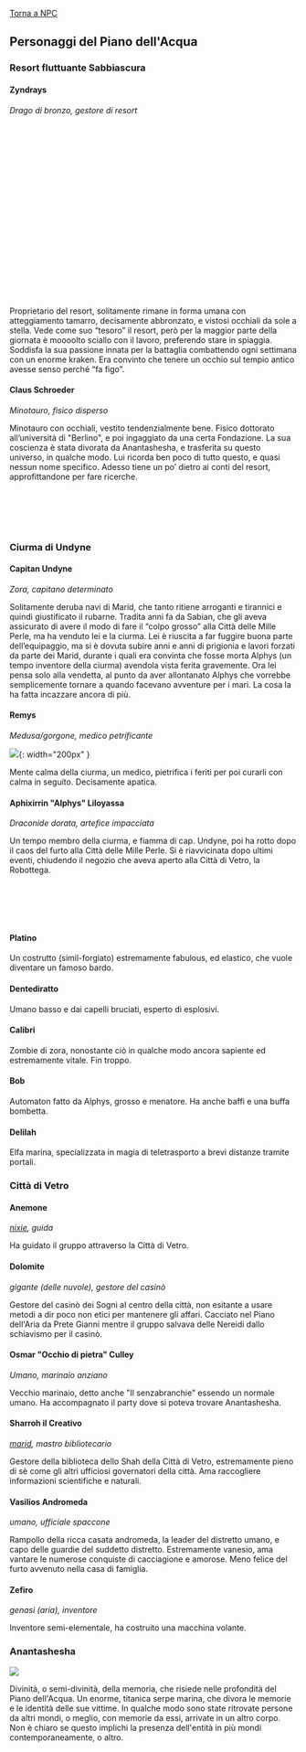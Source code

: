 [Torna a NPC](../npc.md)

## Personaggi del Piano dell'Acqua

### Resort fluttuante Sabbiascura

#### Zyndrays

*Drago di bronzo, gestore di resort*

<div style="width: 45%; background-image: url('https://i.imgur.com/9zhYuyw.jpg'); background-position: top 0% left 50%; background-size: 150%; float: left;" class="portrait"> <a href="https://i.imgur.com/9zhYuyw.jpg" class="fill-div"></a></div> <div style="width: 45%; background-image: url('https://www.dndbeyond.com/avatars/thumbnails/30782/503/1000/1000/638061964458445076.png'); background-position: top 0% right 0%; background-size: 150%; float: left;" class="portrait"> <a href="https://www.dndbeyond.com/avatars/thumbnails/30782/503/1000/1000/638061964458445076.png" class="fill-div"></a></div>

<br><br>
<br><br>
<br><br>
<br><br>
<br><br>
<br><br>
<br><br>
<br><br>
<br><br>

Proprietario del resort, solitamente rimane in forma umana con atteggiamento tamarro, decisamente abbronzato, e vistosi occhiali da sole a stella. Vede come suo “tesoro” il resort, però per la maggior parte della giornata è moooolto sciallo con il lavoro, preferendo stare in spiaggia. Soddisfa la sua passione innata per la battaglia combattendo ogni settimana con un enorme kraken.
Era convinto che tenere un occhio sul tempio antico avesse senso perché “fa figo”.

#### Claus Schroeder

<div style="width: 33%; background-image: url('https://i.imgur.com/n0GwCHN.jpg'); background-position: top 0% left 50%; background-size: 120%; float: left;" class="portrait"> <a href="https://i.imgur.com/n0GwCHN.jpg" class="fill-div"></a></div>

*Minotauro, fisico disperso*

Minotauro con occhiali, vestito tendenzialmente bene. Fisico dottorato all’università di "Berlino", e poi ingaggiato da una certa Fondazione. La sua coscienza è stata divorata da Anantashesha, e trasferita su questo universo, in qualche modo. Lui ricorda ben poco di tutto questo, e quasi nessun nome specifico. Adesso tiene un po’ dietro ai conti del resort, approfittandone per fare ricerche.

<br>
<br>
<br>
<br>

### Ciurma di Undyne

#### Capitan Undyne

<div style="width: 25%; background-image: url('https://i.imgur.com/zvVCfSP.jpg'); background-position: top 0% left 0%; background-size: 100%; float: left;" class="portrait"> <a href="https://i.imgur.com/zvVCfSP.jpg" class="fill-div"></a></div>

*Zora, capitano determinato*

Solitamente deruba navi di Marid, che tanto ritiene arroganti e tirannici e quindi giustificato il rubarne.
Tradita anni fa da Sabian, che gli aveva assicurato di avere il modo di fare il “colpo grosso” alla Città delle Mille Perle, ma ha venduto lei e la ciurma. Lei è riuscita a far fuggire buona parte dell’equipaggio, ma si è dovuta subire anni e anni di prigionia e lavori forzati da parte dei Marid, durante i quali era convinta che fosse morta Alphys (un tempo inventore della ciurma) avendola vista ferita gravemente. Ora lei pensa solo alla vendetta, al punto da aver allontanato Alphys che vorrebbe semplicemente tornare a quando facevano avventure per i mari. La cosa la ha fatta incazzare ancora di più.

#### Remys

*Medusa/gorgone, medico petrificante*

![](https://i.imgur.com/w4vanwB.png){: width="200px" }

Mente calma della ciurma, un medico, pietrifica i feriti per poi curarli con calma in seguito. Decisamente apatica.

#### Aphixirrin "Alphys" Liloyassa

<div style="width: 25%; background-image: url('https://i.imgur.com/uCJjnWl.jpg'); background-position: top 5% left 12%; background-size: 200%; float: left;" class="portrait"> <a href="https://i.imgur.com/uCJjnWl.jpg" class="fill-div"></a></div>

*Draconide dorata, artefice impacciata*

Un tempo membro della ciurma, e fiamma di cap. Undyne, poi ha rotto dopo il caos del furto alla Città delle Mille Perle. Si è riavvicinata dopo ultimi eventi, chiudendo il negozio che aveva aperto alla Città di Vetro, la Robottega.

<br>
<br>
<br>
<br>

<div style="width: 17.5%; background-image: url('https://i.imgur.com/eZu1iZw.jpg'); background-position: top 7% right 35%; background-size: 300%; float: left;" class="portrait"> <a href="https://i.imgur.com/eZu1iZw.jpg" class="fill-div"></a></div> <div style="width: 17.5%; background-image: url('https://i.imgur.com/rWyj4UM.jpg'); background-position: top 7% right 35%; background-size: 300%; float: left;" class="portrait"> <a href="https://i.imgur.com/rWyj4UM.jpg" class="fill-div"></a></div> <div style="width: 17.5%; background-image: url('https://images-wixmp-ed30a86b8c4ca887773594c2.wixmp.com/f/1d9fd141-ac4e-4245-9fc8-df15d1a817d9/dctiqwl-db2cb5e4-36ee-4a16-a727-cb87cec92368.png?token=eyJ0eXAiOiJKV1QiLCJhbGciOiJIUzI1NiJ9.eyJzdWIiOiJ1cm46YXBwOjdlMGQxODg5ODIyNjQzNzNhNWYwZDQxNWVhMGQyNmUwIiwiaXNzIjoidXJuOmFwcDo3ZTBkMTg4OTgyMjY0MzczYTVmMGQ0MTVlYTBkMjZlMCIsIm9iaiI6W1t7InBhdGgiOiJcL2ZcLzFkOWZkMTQxLWFjNGUtNDI0NS05ZmM4LWRmMTVkMWE4MTdkOVwvZGN0aXF3bC1kYjJjYjVlNC0zNmVlLTRhMTYtYTcyNy1jYjg3Y2VjOTIzNjgucG5nIn1dXSwiYXVkIjpbInVybjpzZXJ2aWNlOmZpbGUuZG93bmxvYWQiXX0.yqGxenIDa07RxbAIUzxMnZw-Ll7YeungsYdz2QoSdEs'); background-position: top 7% right 35%; background-size: 120%; float: left;" class="portrait"> <a href="https://images-wixmp-ed30a86b8c4ca887773594c2.wixmp.com/f/1d9fd141-ac4e-4245-9fc8-df15d1a817d9/dctiqwl-db2cb5e4-36ee-4a16-a727-cb87cec92368.png?token=eyJ0eXAiOiJKV1QiLCJhbGciOiJIUzI1NiJ9.eyJzdWIiOiJ1cm46YXBwOjdlMGQxODg5ODIyNjQzNzNhNWYwZDQxNWVhMGQyNmUwIiwiaXNzIjoidXJuOmFwcDo3ZTBkMTg4OTgyMjY0MzczYTVmMGQ0MTVlYTBkMjZlMCIsIm9iaiI6W1t7InBhdGgiOiJcL2ZcLzFkOWZkMTQxLWFjNGUtNDI0NS05ZmM4LWRmMTVkMWE4MTdkOVwvZGN0aXF3bC1kYjJjYjVlNC0zNmVlLTRhMTYtYTcyNy1jYjg3Y2VjOTIzNjgucG5nIn1dXSwiYXVkIjpbInVybjpzZXJ2aWNlOmZpbGUuZG93bmxvYWQiXX0.yqGxenIDa07RxbAIUzxMnZw-Ll7YeungsYdz2QoSdEs" class="fill-div"></a></div> <div style="width: 17.5%; background-image: url('https://i.imgur.com/jv2Jn9T.jpg'); background-position: top 0% right 0%; background-size: 100%; float: left;" class="portrait"> <a href="https://i.imgur.com/jv2Jn9T.jpg" class="fill-div"></a></div> <div style="width: 17.5%; background-image: url('https://i.imgur.com/PrSVnzH.jpg'); background-position: top 10% right 52%; background-size: 400%; float: left;" class="portrait"> <a href="https://i.imgur.com/PrSVnzH.jpg" class="fill-div"></a></div>

#### Platino

Un costrutto (simil-forgiato) estremamente fabulous, ed elastico, che vuole diventare un famoso bardo.

#### Dentediratto

Umano basso e dai capelli bruciati, esperto di esplosivi.

#### Calibri

Zombie di zora, nonostante ciò in qualche modo ancora sapiente ed estremamente vitale. Fin troppo.

#### Bob

Automaton fatto da Alphys, grosso e menatore. Ha anche baffi e una buffa bombetta.

#### Delilah

Elfa marina, specializzata in magia di teletrasporto a brevi distanze tramite portali.

### Città di Vetro


#### Anemone

*[nixie](https://forgottenrealms.fandom.com/wiki/Nixie), guida*

Ha guidato il gruppo attraverso la Città di Vetro.

#### Dolomite

*gigante (delle nuvole), gestore del casinò*

Gestore del casinò dei Sogni al centro della città, non esitante a usare metodi a dir poco non etici per mantenere gli affari. Cacciato nel Piano dell'Aria da Prete Gianni mentre il gruppo salvava delle Nereidi dallo schiavismo per il casinò.

#### Osmar "Occhio di pietra" Culley

*Umano, marinaio anziano*

Vecchio marinaio, detto anche "Il senzabranchie" essendo un normale umano. Ha accompagnato il party dove si poteva trovare Anantashesha.

#### Sharroh il Creativo

*[marid](https://forgottenrealms.fandom.com/wiki/Marid), mastro bibliotecario*

Gestore della biblioteca dello Shah della Città di Vetro, estremamente pieno di sè come gli altri ufficiosi governatori della città. Ama raccogliere informazioni scientifiche e naturali.

#### Vasilios Andromeda

*umano, ufficiale spaccone*

Rampollo della ricca casata andromeda, la leader del distretto umano, e capo delle guardie del suddetto distretto. Estremamente vanesio, ama vantare le numerose conquiste di cacciagione e amorose. Meno felice del furto avvenuto nella casa di famiglia.

#### Zefiro

*genasi (aria), inventore*

Inventore semi-elementale, ha costruito una macchina volante.


### Anantashesha

![](https://scp-wiki.wdfiles.com/local--files/scp-3000/gaslight.png)

Divinità, o semi-divinità, della memoria, che risiede nelle profondità del Piano dell'Acqua. Un enorme, titanica serpe marina, che divora le memorie e le identità delle sue vittime. In qualche modo sono state ritrovate persone da altri mondi, o meglio, con memorie da essi, arrivate in un altro corpo. Non è chiaro se questo implichi la presenza dell'entità in più mondi contemporaneamente, o altro.